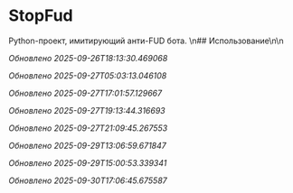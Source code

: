 # StopFud
Python-проект, имитирующий анти-FUD бота.
\n## Использование\n\n

_Обновлено 2025-09-26T18:13:30.469068_

_Обновлено 2025-09-27T05:03:13.046108_

_Обновлено 2025-09-27T17:01:57.129667_

_Обновлено 2025-09-27T19:13:44.316693_

_Обновлено 2025-09-27T21:09:45.267553_

_Обновлено 2025-09-29T13:06:59.671847_

_Обновлено 2025-09-29T15:00:53.339341_

_Обновлено 2025-09-30T17:06:45.675587_
